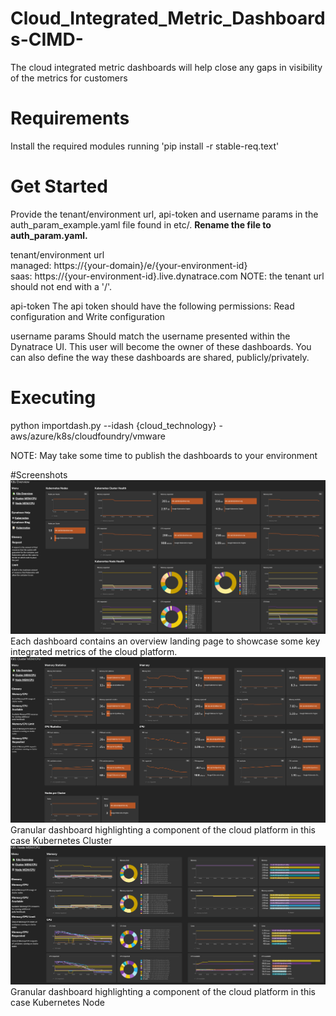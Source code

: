 # Cloud_Integrated_Metric_Dashboards-CIMD-
The cloud integrated metric dashboards will help close any gaps in visibility of the metrics for customers

# Requirements
Install the required modules running 'pip install -r stable-req.text'

# Get Started
Provide the tenant/environment url, api-token and username params in the auth_param_example.yaml file found in etc/. **Rename the file to auth_param.yaml.**

tenant/environment url  
managed: https://{your-domain}/e/{your-environment-id}  
saas:  https://{your-environment-id}.live.dynatrace.com
NOTE: the tenant url should not end with a '/'.  

api-token
The api token should have the following permissions: Read configuration and Write configuration

username params
Should match the username presented within the Dynatrace UI. This user will become the owner of these dashboards. You can also define the way these dashboards are shared, publicly/privately.

# Executing
python importdash.py --idash {cloud_technology} - aws/azure/k8s/cloudfoundry/vmware

NOTE: May take some time to publish the dashboards to your environment

#Screenshots
![K8s overview](images/overview.png)
Each dashboard contains an overview landing page to showcase some key integrated metrics of the cloud platform.
![K8s Cluster](images/cluster.png)
Granular dashboard highlighting a component of the cloud platform in this case Kubernetes Cluster
![K8s Node](images/node.png)
Granular dashboard highlighting a component of the cloud platform in this case Kubernetes Node
